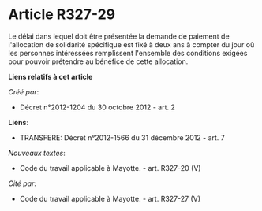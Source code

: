 # Article R327-29

Le délai dans lequel doit être présentée la demande de paiement de l'allocation de solidarité spécifique est fixé à deux ans
à compter du jour où les personnes intéressées remplissent l'ensemble des conditions exigées pour pouvoir prétendre au
bénéfice de cette allocation.

**Liens relatifs à cet article**

_Créé par_:

  - Décret n°2012-1204 du 30 octobre 2012 - art. 2

**Liens**:

  - TRANSFERE: Décret n°2012-1566 du 31 décembre 2012 - art. 7

_Nouveaux textes_:

  - Code du travail applicable à Mayotte. - art. R327-20 (V)

_Cité par_:

  - Code du travail applicable à Mayotte. - art. R327-27 (V)
